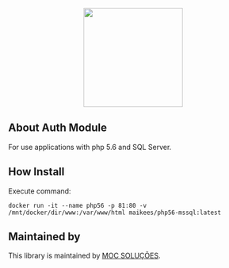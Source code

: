 <p align="center">
    <img src="https://mocsolucoes.com.br/logo" width="200" align="center" />
</p>

## About Auth Module

For use applications with php 5.6 and SQL Server.

## How Install

Execute command:

`docker run -it --name php56 -p 81:80 -v /mnt/docker/dir/www:/var/www/html maikees/php56-mssql:latest`

## Maintained by

This library is maintained by [MOC SOLUÇÕES](http://mocsolucoes.com.br).
